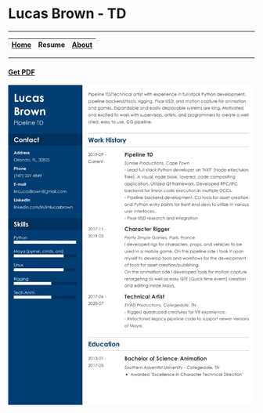 # Lucas Brown - TD

---

| [Home](index.md) | Resume | [About](about.md) |
| ---------------- | ------ | ----------------- |

---

#### <a href="files/Resume-LucasBrown.pdf" target="_blank">Get PDF</a>

![Resume](images/Resume-LucasBrown.jpg)
